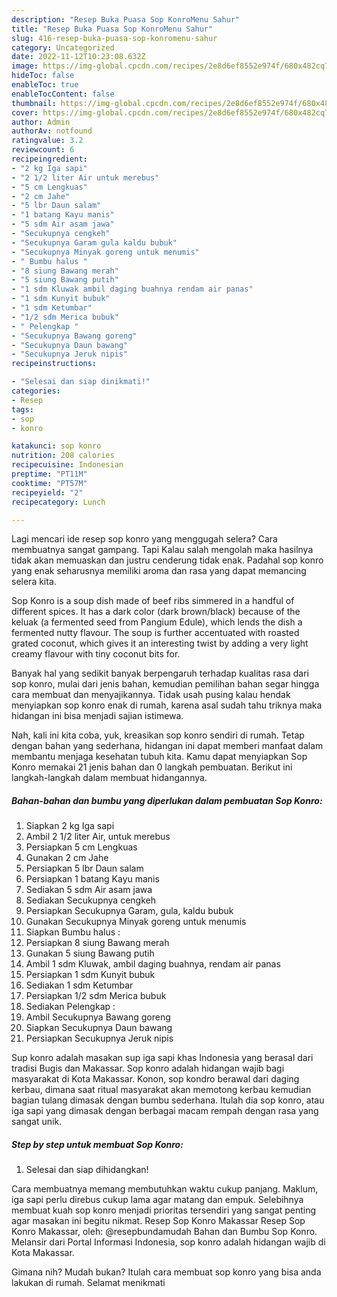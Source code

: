 ```yaml
---
description: "Resep Buka Puasa Sop KonroMenu Sahur"
title: "Resep Buka Puasa Sop KonroMenu Sahur"
slug: 416-resep-buka-puasa-sop-konromenu-sahur
category: Uncategorized
date: 2022-11-12T10:23:08.632Z
image: https://img-global.cpcdn.com/recipes/2e8d6ef8552e974f/680x482cq70/sop-konro-foto-resep-utama.jpg
hideToc: false
enableToc: true
enableTocContent: false
thumbnail: https://img-global.cpcdn.com/recipes/2e8d6ef8552e974f/680x482cq70/sop-konro-foto-resep-utama.jpg
cover: https://img-global.cpcdn.com/recipes/2e8d6ef8552e974f/680x482cq70/sop-konro-foto-resep-utama.jpg
author: Admin
authorAv: notfound
ratingvalue: 3.2
reviewcount: 6
recipeingredient:
- "2 kg Iga sapi"
- "2 1/2 liter Air untuk merebus"
- "5 cm Lengkuas"
- "2 cm Jahe"
- "5 lbr Daun salam"
- "1 batang Kayu manis"
- "5 sdm Air asam jawa"
- "Secukupnya cengkeh"
- "Secukupnya Garam gula kaldu bubuk"
- "Secukupnya Minyak goreng untuk menumis"
- " Bumbu halus "
- "8 siung Bawang merah"
- "5 siung Bawang putih"
- "1 sdm Kluwak ambil daging buahnya rendam air panas"
- "1 sdm Kunyit bubuk"
- "1 sdm Ketumbar"
- "1/2 sdm Merica bubuk"
- " Pelengkap "
- "Secukupnya Bawang goreng"
- "Secukupnya Daun bawang"
- "Secukupnya Jeruk nipis"
recipeinstructions:

- "Selesai dan siap dinikmati!"
categories:
- Resep
tags:
- sop
- konro

katakunci: sop konro 
nutrition: 208 calories
recipecuisine: Indonesian
preptime: "PT11M"
cooktime: "PT57M"
recipeyield: "2"
recipecategory: Lunch

---
```



Lagi mencari ide resep sop konro yang menggugah selera? Cara membuatnya sangat gampang. Tapi Kalau salah mengolah maka hasilnya tidak akan memuaskan dan justru cenderung tidak enak. Padahal sop konro yang enak seharusnya memiliki aroma dan rasa yang dapat memancing selera kita.


Sop Konro is a soup dish made of beef ribs simmered in a handful of different spices. It has a dark color (dark brown/black) because of the keluak (a fermented seed from Pangium Edule), which lends the dish a fermented nutty flavour. The soup is further accentuated with roasted grated coconut, which gives it an interesting twist by adding a very light creamy flavour with tiny coconut bits for.

Banyak hal yang sedikit banyak berpengaruh terhadap kualitas rasa dari sop konro, mulai dari jenis bahan, kemudian pemilihan bahan segar hingga cara membuat dan menyajikannya. Tidak usah pusing kalau hendak menyiapkan sop konro enak di rumah, karena asal sudah tahu triknya maka hidangan ini bisa menjadi sajian istimewa.


Nah, kali ini kita coba, yuk, kreasikan sop konro sendiri di rumah. Tetap dengan bahan yang sederhana, hidangan ini dapat memberi manfaat dalam membantu menjaga kesehatan tubuh kita. Kamu dapat menyiapkan Sop Konro memakai 21 jenis bahan dan 0 langkah pembuatan. Berikut ini langkah-langkah dalam membuat hidangannya.

<!--inarticleads1-->

##### Bahan-bahan dan bumbu yang diperlukan dalam pembuatan Sop Konro:

1. Siapkan 2 kg Iga sapi
1. Ambil 2 1/2 liter Air, untuk merebus
1. Persiapkan 5 cm Lengkuas
1. Gunakan 2 cm Jahe
1. Persiapkan 5 lbr Daun salam
1. Persiapkan 1 batang Kayu manis
1. Sediakan 5 sdm Air asam jawa
1. Sediakan Secukupnya cengkeh
1. Persiapkan Secukupnya Garam, gula, kaldu bubuk
1. Gunakan Secukupnya Minyak goreng untuk menumis
1. Siapkan  Bumbu halus :
1. Persiapkan 8 siung Bawang merah
1. Gunakan 5 siung Bawang putih
1. Ambil 1 sdm Kluwak, ambil daging buahnya, rendam air panas
1. Persiapkan 1 sdm Kunyit bubuk
1. Sediakan 1 sdm Ketumbar
1. Persiapkan 1/2 sdm Merica bubuk
1. Sediakan  Pelengkap :
1. Ambil Secukupnya Bawang goreng
1. Siapkan Secukupnya Daun bawang
1. Persiapkan Secukupnya Jeruk nipis


Sup konro adalah masakan sup iga sapi khas Indonesia yang berasal dari tradisi Bugis dan Makassar. Sop konro adalah hidangan wajib bagi masyarakat di Kota Makassar. Konon, sop kondro berawal dari daging kerbau, dimana saat ritual masyarakat akan memotong kerbau kemudian bagian tulang dimasak dengan bumbu sederhana. Itulah dia sop konro, atau iga sapi yang dimasak dengan berbagai macam rempah dengan rasa yang sangat unik. 

<!--inarticleads2-->

##### Step by step untuk membuat Sop Konro:


1. Selesai dan siap dihidangkan!

Cara membuatnya memang membutuhkan waktu cukup panjang. Maklum, iga sapi perlu direbus cukup lama agar matang dan empuk. Selebihnya membuat kuah sop konro menjadi prioritas tersendiri yang sangat penting agar masakan ini begitu nikmat. Resep Sop Konro Makassar Resep Sop Konro Makassar, oleh: @resepbundamudah⁣ Bahan dan Bumbu Sop Konro. Melansir dari Portal Informasi Indonesia, sop konro adalah hidangan wajib di Kota Makassar. 

Gimana nih? Mudah bukan? Itulah cara membuat sop konro yang bisa anda lakukan di rumah. Selamat menikmati
